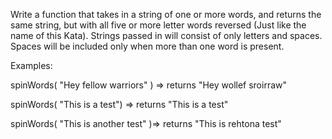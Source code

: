 Write a function that takes in a string of one or more words, and returns the same string, but with all five or more letter words reversed (Just like the name of this Kata). Strings passed in will consist of only letters and spaces. Spaces will be included only when more than one word is present.

Examples:

spinWords( "Hey fellow warriors" ) => returns "Hey wollef sroirraw"

spinWords( "This is a test") => returns "This is a test"

spinWords( "This is another test" )=> returns "This is rehtona test"
